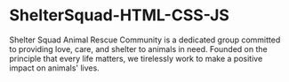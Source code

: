 # ShelterSquad-HTML-CSS-JS
Shelter Squad Animal Rescue Community is a dedicated group committed to providing love, care, and shelter to animals in need. Founded on the principle that every life matters, we tirelessly work to make a positive impact on animals' lives.
